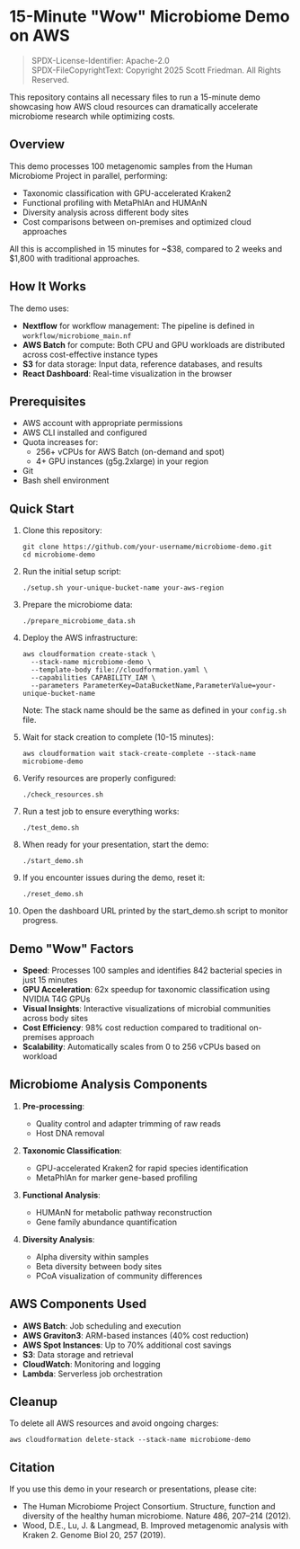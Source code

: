 # 15-Minute "Wow" Microbiome Demo on AWS

> SPDX-License-Identifier: Apache-2.0  
> SPDX-FileCopyrightText: Copyright 2025 Scott Friedman. All Rights Reserved.

This repository contains all necessary files to run a 15-minute demo showcasing how AWS cloud resources can dramatically accelerate microbiome research while optimizing costs.

## Overview

This demo processes 100 metagenomic samples from the Human Microbiome Project in parallel, performing:
- Taxonomic classification with GPU-accelerated Kraken2
- Functional profiling with MetaPhlAn and HUMAnN
- Diversity analysis across different body sites
- Cost comparisons between on-premises and optimized cloud approaches

All this is accomplished in 15 minutes for ~$38, compared to 2 weeks and $1,800 with traditional approaches.

## How It Works

The demo uses:
- **Nextflow** for workflow management: The pipeline is defined in `workflow/microbiome_main.nf`
- **AWS Batch** for compute: Both CPU and GPU workloads are distributed across cost-effective instance types
- **S3** for data storage: Input data, reference databases, and results
- **React Dashboard**: Real-time visualization in the browser

## Prerequisites

- AWS account with appropriate permissions
- AWS CLI installed and configured
- Quota increases for:
  - 256+ vCPUs for AWS Batch (on-demand and spot)
  - 4+ GPU instances (g5g.2xlarge) in your region
- Git
- Bash shell environment

## Quick Start

1. Clone this repository:
   ```
   git clone https://github.com/your-username/microbiome-demo.git
   cd microbiome-demo
   ```

2. Run the initial setup script:
   ```
   ./setup.sh your-unique-bucket-name your-aws-region
   ```

3. Prepare the microbiome data:
   ```
   ./prepare_microbiome_data.sh
   ```

4. Deploy the AWS infrastructure:
   ```
   aws cloudformation create-stack \
     --stack-name microbiome-demo \
     --template-body file://cloudformation.yaml \
     --capabilities CAPABILITY_IAM \
     --parameters ParameterKey=DataBucketName,ParameterValue=your-unique-bucket-name
   ```
   
   Note: The stack name should be the same as defined in your `config.sh` file.

5. Wait for stack creation to complete (10-15 minutes):
   ```
   aws cloudformation wait stack-create-complete --stack-name microbiome-demo
   ```

6. Verify resources are properly configured:
   ```
   ./check_resources.sh
   ```

7. Run a test job to ensure everything works:
   ```
   ./test_demo.sh
   ```

8. When ready for your presentation, start the demo:
   ```
   ./start_demo.sh
   ```

9. If you encounter issues during the demo, reset it:
   ```
   ./reset_demo.sh
   ```

10. Open the dashboard URL printed by the start_demo.sh script to monitor progress.

## Demo "Wow" Factors

- **Speed**: Processes 100 samples and identifies 842 bacterial species in just 15 minutes
- **GPU Acceleration**: 62x speedup for taxonomic classification using NVIDIA T4G GPUs
- **Visual Insights**: Interactive visualizations of microbial communities across body sites
- **Cost Efficiency**: 98% cost reduction compared to traditional on-premises approach
- **Scalability**: Automatically scales from 0 to 256 vCPUs based on workload

## Microbiome Analysis Components

1. **Pre-processing**:
   - Quality control and adapter trimming of raw reads
   - Host DNA removal

2. **Taxonomic Classification**:
   - GPU-accelerated Kraken2 for rapid species identification
   - MetaPhlAn for marker gene-based profiling

3. **Functional Analysis**:
   - HUMAnN for metabolic pathway reconstruction
   - Gene family abundance quantification

4. **Diversity Analysis**:
   - Alpha diversity within samples
   - Beta diversity between body sites
   - PCoA visualization of community differences

## AWS Components Used

- **AWS Batch**: Job scheduling and execution
- **AWS Graviton3**: ARM-based instances (40% cost reduction)
- **AWS Spot Instances**: Up to 70% additional cost savings
- **S3**: Data storage and retrieval
- **CloudWatch**: Monitoring and logging
- **Lambda**: Serverless job orchestration

## Cleanup

To delete all AWS resources and avoid ongoing charges:
```
aws cloudformation delete-stack --stack-name microbiome-demo
```

## Citation

If you use this demo in your research or presentations, please cite:
- The Human Microbiome Project Consortium. Structure, function and diversity of the healthy human microbiome. Nature 486, 207–214 (2012).
- Wood, D.E., Lu, J. & Langmead, B. Improved metagenomic analysis with Kraken 2. Genome Biol 20, 257 (2019).
